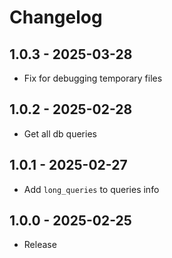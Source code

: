 
# Changelog

## 1.0.3 - 2025-03-28
- Fix for debugging temporary files

## 1.0.2 - 2025-02-28
- Get all db queries

## 1.0.1 - 2025-02-27
- Add `long_queries` to queries info

## 1.0.0 - 2025-02-25
- Release